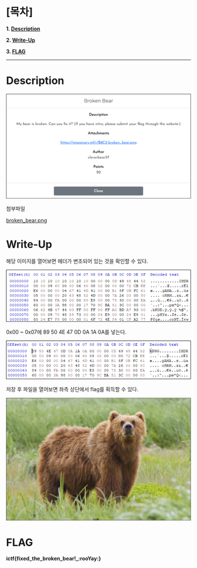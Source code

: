 # [목차]
**1. [Description](#Description)**

**2. [Write-Up](#Write-Up)**

**3. [FLAG](#FLAG)**


***


# **Description**

![](images/2022-05-18-17-37-44.png)

첨부파일

[broken_bear.png](https://github.com/2jinu/CTFnWargame/raw/main/CTF/ImaginaryCTF%20Round10/Broken%20Bear/file/broken_bear.png)

# **Write-Up**

해당 이미지를 열어보면 헤더가 변조되어 있는 것을 확인할 수 있다.

![](images/2022-05-18-17-38-19.png)

0x00 ~ 0x07에 89 50 4E 47 0D 0A 1A 0A를 넣는다.

![](images/2022-05-18-17-38-28.png)

저장 후 파일을 열어보면 좌측 상단에서 flag를 획득할 수 있다.

![](images/2022-05-18-17-38-35.png)


# **FLAG**

**ictf{fixed_the_broken_bear!_:rooYay:}**
